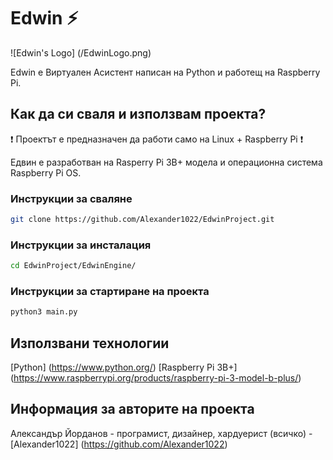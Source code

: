 # Edwin :zap:

![Edwin's Logo] (/EdwinLogo.png)

Edwin е Виртуален Асистент написан на Python и работещ на Raspberry Pi. 

## Как да си сваля и използвам проекта?

:heavy_exclamation_mark: Проектът е предназначен да работи само на Linux + Raspberry Pi :heavy_exclamation_mark:

Едвин е разработван на Rasperry Pi 3B+ модела и операционна система Raspberry Pi OS.

### Инструкции за сваляне

```bash
git clone https://github.com/Alexander1022/EdwinProject.git
```

### Инструкции за инсталация

```bash
cd EdwinProject/EdwinEngine/
```

### Инструкции за стартиране на проекта
```bash
python3 main.py
```

## Използвани технологии
[Python] (https://www.python.org/)
[Raspberry Pi 3B+] (https://www.raspberrypi.org/products/raspberry-pi-3-model-b-plus/)

## Информация за авторите на проекта
Александър Йорданов - програмист, дизайнер, хардуерист (всичко) - [Alexander1022] (https://github.com/Alexander1022)
